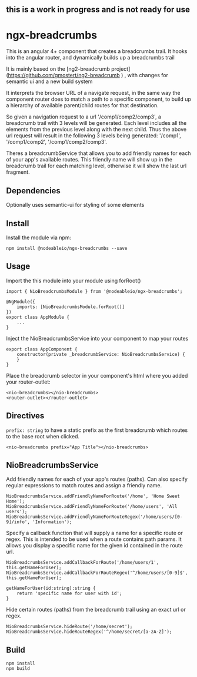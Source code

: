 ## this is a work in progress and is not ready for use 

# ngx-breadcrumbs
This is an angular 4+ component that creates a breadcrumbs trail. It hooks into the angular router, and dynamically builds up a breadcrumbs trail

It is mainly based on the [ng2-breadcrumb project] (https://github.com/gmostert/ng2-breadcrumb ) , with changes for semantic ui and a new build system

It interprets the browser URL of a navigate request, in the same way the component router does to match a path to a specific component, to build up a hierarchy of available parent/child routes for that destination.

So given a navigation request to a url '/comp1/comp2/comp3', a breadcrumb trail with 3 levels will be generated. Each level includes all the elements from the previous level along with the next child. Thus the above url request will result in the following 3 levels being generated: '/comp1', '/comp1/comp2', '/comp1/comp2/comp3'.

Theres a breadcrumbService that allows you to add friendly names for each of your app's available routes. This friendly name will show up in the breadcrumb trail for each matching level, otherwise it will show the last url fragment.

## Dependencies
Optionally uses semantic-ui for styling of some elements

## Install
Install the module via npm:

    npm install @nodeableio/ngx-breadcrumbs --save

## Usage
Import the this module into your module using forRoot()

    import { NioBreadcrumbsModule } from '@nodeableio/ngx-breadcrumbs';

	@NgModule({
        imports: [NioBreadcrumbsModule.forRoot()]
    })
    export class AppModule {
        ...
    }

Inject the NioBreadcrumbsService into your component to map your routes

    export class AppComponent {
        constructor(private _breadcrumbService: NioBreadcrumbsService) {
        }
    }

Place the breadcrumb selector in your component's html where you added your router-outlet:

	<nio-breadcrumbs></nio-breadcrumbs>
	<router-outlet></router-outlet>

## Directives
`prefix: string` to have a static prefix as the first breadcrumb which routes to the base root when clicked.

	<nio-breadcrumbs prefix="App Title"></nio-breadcrumbs>
    
## NioBreadcrumbsService
Add friendly names for each of your app's routes (paths). Can also specify regular expressions to match routes and assign a friendly name.

    NioBreadcrumbsService.addFriendlyNameForRoute('/home', 'Home Sweet Home');
    NioBreadcrumbsService.addFriendlyNameForRoute('/home/users', 'All users');
    NioBreadcrumbsService.addFriendlyNameForRouteRegex('/home/users/[0-9]/info', 'Information');
    
Specify a callback function that will supply a name for a specific route or regex. 
This is intended to be used when a route contains path params. It allows you display a specific name for the given id contained in the route url.
    
    NioBreadcrumbsService.addCallbackForRoute('/home/users/1', this.getNameForUser);
    NioBreadcrumbsService.addCallbackForRouteRegex('^/home/users/[0-9]$', this.getNameForUser);
    
    getNameForUser(id:string):string {
        return 'specific name for user with id';
    }
    
Hide certain routes (paths) from the breadcrumb trail using an exact url or regex.
    
    NioBreadcrumbsService.hideRoute('/home/secret');
    NioBreadcrumbsService.hideRouteRegex('^/home/secret/[a-zA-Z]');

## Build

    npm install
    npm build